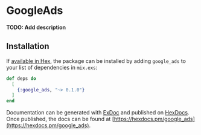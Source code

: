 # GoogleAds

**TODO: Add description**

## Installation

If [available in Hex](https://hex.pm/docs/publish), the package can be installed
by adding `google_ads` to your list of dependencies in `mix.exs`:

```elixir
def deps do
  [
    {:google_ads, "~> 0.1.0"}
  ]
end
```

Documentation can be generated with [ExDoc](https://github.com/elixir-lang/ex_doc)
and published on [HexDocs](https://hexdocs.pm). Once published, the docs can
be found at [https://hexdocs.pm/google_ads](https://hexdocs.pm/google_ads).

